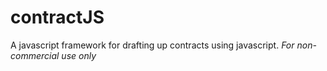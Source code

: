 # contractJS
A javascript framework for drafting up contracts using javascript. *For non-commercial use only*
